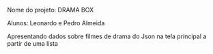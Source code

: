 Nome do projeto: DRAMA BOX

Alunos: Leonardo e Pedro Almeida

Apresentando dados sobre filmes de drama do Json na tela principal a partir de uma lista



